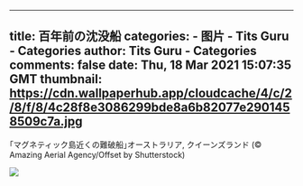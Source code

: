 
---
title: 百年前の沈没船
categories: 
    - 图片
    - Tits Guru - Categories
author: Tits Guru - Categories
comments: false
date: Thu, 18 Mar 2021 15:07:35 GMT
thumbnail: https://cdn.wallpaperhub.app/cloudcache/4/c/2/8/f/8/4c28f8e3086299bde8a6b82077e2901458509c7a.jpg
---

<div>   
<p>｢マグネティック島近くの難破船｣オーストラリア, クイーンズランド (© Amazing Aerial Agency/Offset by Shutterstock)</p><img src="https://cdn.wallpaperhub.app/cloudcache/4/c/2/8/f/8/4c28f8e3086299bde8a6b82077e2901458509c7a.jpg" referrerpolicy="no-referrer">  
</div>
            